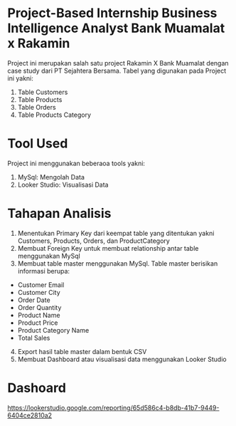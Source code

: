 # Project-Based Internship Business Intelligence Analyst Bank Muamalat x Rakamin
Project ini merupakan salah satu project Rakamin X Bank Muamalat dengan case study dari PT Sejahtera Bersama. Tabel yang digunakan pada Project ini yakni:
1. Table Customers
2. Table Products
3. Table Orders
4. Table Products Category

# Tool Used
Project ini menggunakan beberaoa tools yakni:
1. MySql: Mengolah Data
2. Looker Studio: Visualisasi Data

# Tahapan Analisis
1. Menentukan Primary Key dari keempat table yang ditentukan yakni Customers, Products, Orders, dan ProductCategory
2. Membuat Foreign Key untuk membuat relationship antar table menggunakan MySql
3. Membuat table master menggunakan MySql. Table master berisikan informasi berupa:
  - Customer Email
  - Customer City
  - Order Date
  - Order Quantity
  - Product Name
  - Product Price
  - Product Category Name
  - Total Sales
4. Export hasil table master dalam bentuk CSV
6. Membuat Dashboard atau visualisasi data menggunakan Looker Studio

# Dashoard
https://lookerstudio.google.com/reporting/65d586c4-b8db-41b7-9449-6404ce2810a2
